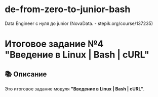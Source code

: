 # de-from-zero-to-junior-bash
Data Engineer с нуля до junior (NovaData. - stepik.org/course/137235)

# Итоговое задание  №4 <br>"Введение в Linux | Bash | cURL"
## :books: Описание
Это итоговое задание модуля **"Введение в Linux | Bash | cURL"**.
